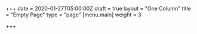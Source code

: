+++
date = 2020-01-27T05:00:00Z
draft = true
layout = "One Column"
title = "Empty Page"
type = "page"
[menu.main]
weight = 3

+++
